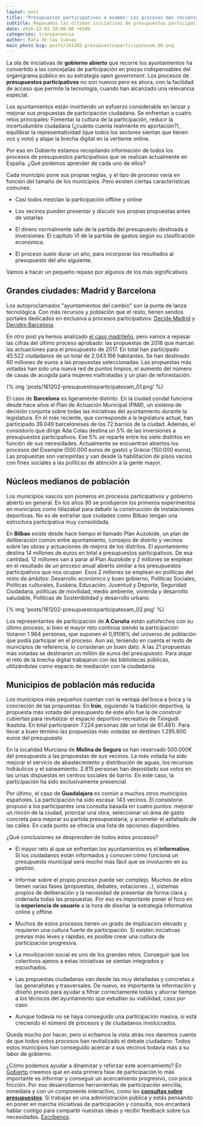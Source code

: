 ```yaml
---
layout: post
title: "Presupuestos participativos a examen: Los procesos más recientes"
subtitle: Repasamos las últimas iniciativas de presupuestos participativos en municipios de distintos tamaños. ¿Qué podemos aprender de ellos?
date: 2016-12-02 10:00:00 +0100
categories: transparencia
author: Rafa de las Cuevas
main_photo_big: posts/161202-presupuestosparticipatexam_00.png
---
```


La ola de iniciativas de **gobierno abierto** que recorre los ayuntamientos ha convertido a las concejalías de participación en piezas indispensables del organigrama público en su estrategia *open government*. Los procesos de **presupuestos participativos** no son nuevos pero es ahora, con la facilidad de acceso que permite la tecnología, cuando han alcanzado una relevancia especial.

Los ayuntamientos están invirtiendo un esfuerzo considerable en lanzar y mejorar sus propuestas de participación ciudadana. Se enfrentan a cuatro retos principales: Fomentar la cultura de la participación, reducir la incertudumbre ciudadana (¿cuánto cuenta realmente mi aportación?), equilibrar la representatividad (que todos los sectores sientan que tienen voz y voto) y atajar la brecha digital en la vertiente online.

Por eso en Gobierto estamos recopilando información de todos los procesos de presupuestos participativos que se realizan actualmente en España. ¿Qué podemos aprender de cada uno de ellos?

Cada municipio pone sus propias reglas, y el tipo de proceso varía en función del tamaño de los municipios. Pero existen ciertas características comunes:

* Casi todos mezclan la participación offline y online

* Los vecinos pueden presentar y discutir sus propias propuestas antes de votarlas

* El dinero normalmente sale de la partida del presupuesto destinada a Inversiones: El capítulo VI de la partida de gastos según su clasificación económica.

* El proceso suele durar un año, para incorporar los resultados al presupuesto del año siguiente.

Vamos a hacer un pequeño repaso por algunos de los más significativos.

## Grandes ciudades: Madrid y Barcelona

Los autoproclamados "ayuntamientos del cambio" son la punta de lanza tecnológica. Con más recursos y población que el resto, tienen sendos portales dedicados en exclusiva a procesos participativos: [Decide Madrid](https://decide.madrid.es) y [Decidim Barcelona](https://decidim.barcelona).

En otro post ya hemos analizado [el caso madrileño](http://gobierto.es/blog/20160530-presupuestos-participativos.html), pero vamos a repasar las cifras del último proceso aprobado: las propuestas de 2016 que marcan las actuaciones para el presupuesto de 2017. En total han participado 45.522 ciudadanos de un total de 2.043.166 habitantes. Se han destinado 60 millones de euros a las propuestas seleccionadas. Las propuestas más votadas han sido una nueva red de puntos limpios, el aumento del número de casas de acogida para mujeres maltratadas y un plan de reforestación.

{% img 'posts/161202-presupuestosparticipatexam_01.png' %}

El caso de **Barcelona** es ligeramente distinto. En la ciudad condal funciona desde hace años el Plan de Actuación Municipal (PAM), un sistema de decisión conjunta sobre todas las iniciativas del ayuntamiento durante la legislatura. En el más reciente, que corresponde a la legislatura actual, han participado 39.049 barceloneses de los 72 barrios de la ciudad. Además, el consistorio que dirige Ada Colau destina un 5% de las inversiones a presupuestos participativos. Ese 5% se reparte entre los siete distritos en función de sus necesidades. Actualmente se encuentran abiertos los procesos del Eixample (500.000 euros de gasto) y Gràcia (150.000 euros). Las propuestas son variopintas y van desde la habilitación de pisos vacíos con fines sociales a las políticas de atención a la gente mayor.

## Núcleos medianos de población

Los municipios vascos son pioneros en procesos participativos y gobierno abierto en general. En los años 90 se produjeron los primeros experimentos en municipios como Idiazabal para debatir la construcción de instalaciones deportivas. No es de extrañar que ciudades como Bilbao tengan una estructura participativa muy consolidada.

En **Bilbao** existe desde hace tiempo el llamado Plan Auzokide, un plan de deliberación común entre ayuntamiento, consejos de distrito y vecinos sobre las obras y actuaciones de mejora de los distritos. El ayuntamiento destina 14 millones de euros en total a presupuestos participativos. De esa cantidad, 12 millones van a parar al Plan Auzokide y 2 millones se emplean en el resultado de un proceso anual abierto similar a los presupuestos participativos que nos ocupan. Esos 2 millones se emplean en políticas del resto de ámbitos: Desarrollo económico y buen gobierno, Políticas Sociales, Políticas culturales, Euskera, Educación, Juventud y Deporte, Seguridad Ciudadana, políticas de movilidad, medio ambiente, vivienda y desarrollo saludable, Políticas de Sostenibilidad y desarrollo urbano.

{% img 'posts/161202-presupuestosparticipatexam_02.png' %}

Los representantes de participación de **A Coruña** están satisfechos con su último proceso, si bien el mayor reto continúa siendo la participación: Votaron 1.964 personas, que suponen el 0,9106% del universo de población que podía participar en el proceso. Aun así, teniendo en cuenta el resto de municipios de referencia, lo consideran un buen dato. A las 21 propuestas más votadas se destinaron un millón de euros del presupuesto. Para atajar el reto de la brecha digital trabajaron con las bibliotecas públicas, utilizándolas como espacio de mediación con la ciudadanía. 

## Municipios de población más reducida

Los municipios más pequeños cuentan con la ventaja del boca a boca y la concreción de las propuestas: En **Irún**, siguiendo la tradición deportiva, la propuesta más votada del presupuesto de este año fue la de construir cubiertas para revitalizar el espacio deportivo-recreativo de Txingudi Ikastola. En total participaron 7.224 personas (de un total de 61.481). Para llevar a buen término las propuestas más votadas se destinan 1.295.600 euros del presupuesto

En la localidad Murciana de **Molina de Segura** se han reservado 500.000€ del presupuesto a las propuestas de sus vecinos. La más votada ha sido mejorar el servicio de abastecimiento y distribución de aguas, los recursos hidráulicos y el saneamiento. 2.815 personas han depositado sus votos en las urnas dispuestas en centros sociales de barrio. En este caso, la participación ha sido exclusivamente presencial.

Por último, el caso de **Guadalajara** es común a muchos otros municipios españoles. La participación ha sido escasa: 143 vecinos. El consistorio propuso a los participantes una consulta basada en cuatro puntos: mejorar un rincón de la ciudad, priorizar una obra, seleccionar un área de gasto concreta para mejorar su partida presupuestaria, y acometer el asfaltado de las calles. En cada punto se ofrecía una lista de opciones disponibles.

¿Qué conclusiones se desprenden de todos estos procesos?

* El mayor reto al que se enfrentan los ayuntamientos es el **informativo**. Si los ciudadanos están informados y conocen cómo funciona un presupuesto municipal será mucho más fácil que se involucren en su gestión.

* Informar sobre el propio proceso puede ser complejo. Muchos de ellos tienen varias fases (propuestas, debates, votaciones…), sistemas propios de deliberación y la necesidad de presentar de forma clara y ordenada todas las propuestas. Por eso es importante poner el foco en la **experiencia de usuario** a la hora de diseñar la estrategia informativa online y offline.

* Muchos de estos procesos tienen un grado de implicación elevado y requieren una cultura fuerte de participación. Si existen iniciativas previas más leves y rápidas, es posible crear una cultura de participación progresiva.

* La movilización social es uno de los grandes retos. Conseguir que los colectivos ajenos a estas iniciativas se sientan integrados y escuchados.

* Las propuestas ciudadanas van desde las muy detalladas y concretas a las generalistas y trasversales. De nuevo, es importante la información y diseño previo para ayudar a filtrar correctamente todas y ahorrar tiempo a los técnicos del ayuntamiento que estudian su viabilidad, caso por caso.

* Aunque todavía no se haya conseguido una participación masiva, sí está creciendo el número de procesos y de ciudadanos involucrados.

Queda mucho por hacer, pero si echamos la vista atrás nos daremos cuenta de que todos estos procesos han revitalizado el debate ciudadano. Todos estos municipios han conseguido acercar a sus vecinos todavía más a su labor de gobierno.

¿Cómo podemos ayudar a dinamizar y reforzar este acercamiento? En [Gobierto](http://www.gobierto.es) creemos que en esta primera fase de participación lo más importante es informar y conseguir un acercamiento progresivo, con poca fricción. Por eso desarrollamos herramientas de participación sencilla, inmediata y con un componente interactivo, como las **[consultas sobre presupuestos](http://gobierto.es/blog/20161020-alternativa-presupuestos-participativos.html)**. Si trabajas en una administración pública y estás pensando en poner en marcha iniciativas de participación y consulta, nos encantará hablar contigo para compartir nuestras ideas y recibir feedback sobre tus necesidades. [Escríbenos](mailto:abre@gobierto.es).

